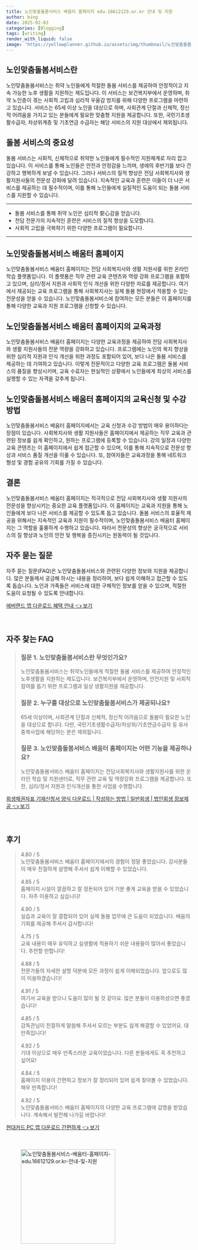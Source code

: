 ```yaml
---
title: 노인맞춤돌봄서비스 배움터 홈페이지 edu.16612129.or.kr 안내 및 지원
author: bing
date: 2025-02-03
categories: [Blogging]
tags: [writing]
render_with_liquid: false
image: 'https://yellowplanner.github.io/assets/img/thumbnail/노인맞춤돌봄서비스-배움터-홈페이지-edu.16612129.or.kr-안내-및-지원.webp'
---
```



<h2 id='노인맞춤돌봄서비스란'>노인맞춤돌봄서비스란</h2>

<p>노인맞춤돌봄서비스는 취약 노인들에게 적절한 돌봄 서비스를 제공하여 안정적이고 지속 가능한 노후 생활을 지원하는 제도입니다. 이 서비스는 보건복지부에서 운영하며, 취약 노인층이 겪는 사회적 고립과 심리적 우울감 방지를 위해 다양한 프로그램을 마련하고 있습니다. 서비스는 65세 이상 노인을 대상으로 하며, 사회관계 단절과 신체적, 정신적 어려움을 가지고 있는 분들에게 필요한 맞춤형 지원을 제공합니다. 또한, 국민기초생활수급자, 차상위계층 및 기초연금 수급자는 해당 서비스의 지원 대상에서 제외됩니다.</p>

<h2 id='돌봄 서비스의 중요성'>돌봄 서비스의 중요성</h2>

<p>돌봄 서비스는 사회적, 신체적으로 취약한 노인들에게 필수적인 지원체계로 자리 잡고 있습니다. 이 서비스를 통해 노인들은 안전과 안정감을 느끼며, 생애의 후반기를 보다 건강하고 행복하게 보낼 수 있습니다. 그러나 서비스의 질적 향상은 전담 사회복지사와 생활지원사들의 전문성 강화에 달려 있습니다. 지속적인 교육과 훈련은 이들이 더 나은 서비스를 제공하는 데 필수적이며, 이를 통해 노인들에게 실질적인 도움이 되는 돌봄 서비스를 지원할 수 있습니다.</p>

<hr />

<ul>
    <li>돌봄 서비스를 통해 취약 노인은 심리적 安心감을 얻습니다.</li>
    <li>전담 전문가의 지속적인 훈련은 서비스의 질적 향상을 도모합니다.</li>
    <li>사회적 고립을 극복하기 위한 다양한 프로그램이 필요합니다.</li>
</ul>

<hr />

<h2 id='노인맞춤돌봄서비스 배움터 홈페이지'>노인맞춤돌봄서비스 배움터 홈페이지</h2>

<p>노인맞춤돌봄서비스 배움터 홈페이지는 전담 사회복지사와 생활 지원사를 위한 온라인 학습 플랫폼입니다. 이 플랫폼은 직무 관련 교육 콘텐츠와 역량 강화 프로그램을 포함하고 있으며, 심리/정서 지원과 사회적 인식 개선을 위한 다양한 자료를 제공합니다. 여기에서 제공되는 교육 프로그램을 통해 사회복지사는 실제 돌봄 현장에서 적용할 수 있는 전문성을 얻을 수 있습니다. 노인맞춤돌봄서비스에 참여하는 모든 분들은 이 홈페이지를 통해 다양한 교육과 지원 프로그램을 신청할 수 있습니다.</p>

<h2 id='교육과정'>노인맞춤돌봄서비스 배움터 홈페이지의 교육과정</h2>

<p>노인맞춤돌봄서비스 배움터 홈페이지는 다양한 교육과정을 제공하여 전담 사회복지사와 생활 지원사들의 전문 역량을 강화하고 있습니다. 프로그램에는 노인의 복지 향상을 위한 심리적 지원과 인식 개선을 위한 과정도 포함되어 있어, 보다 나은 돌봄 서비스를 제공하는 데 기여하고 있습니다. 이렇게 전문적이고 다양한 교육 프로그램은 돌봄 서비스의 품질을 향상시키며, 교육 수료자는 현실적인 상황에서 노인들에게 최상의 서비스를 실행할 수 있는 자격을 갖추게 됩니다.</p>

<h2 id='교육신청 및 수강방법'>노인맞춤돌봄서비스 배움터 홈페이지의 교육신청 및 수강방법</h2>

<p>노인맞춤돌봄서비스 배움터 홈페이지에서는 교육 신청과 수강 방법이 매우 용이하다는 장점이 있습니다. 사회복지사와 생활 지원사들은 홈페이지에서 제공하는 직무 교육과 관련된 정보를 쉽게 확인하고, 원하는 프로그램에 등록할 수 있습니다. 강의 일정과 다양한 교육 콘텐츠는 이 홈페이지에서 쉽게 접근할 수 있으며, 이를 통해 지속적으로 전문성 향상과 서비스 품질 개선을 이룰 수 있습니다. 또, 참여자들은 교육과정을 통해 네트워크 형성 및 경험 공유의 기회를 가질 수 있습니다.</p>

<h2 id='결론'>결론</h2>

<p>노인맞춤돌봄서비스 배움터 홈페이지는 적극적으로 전담 사회복지사와 생활 지원사의 전문성을 향상시키는 중요한 교육 플랫폼입니다. 이 홈페이지는 교육과 지원을 통해 노인들에게 보다 나은 서비스를 제공할 수 있도록 돕고 있습니다. 돌봄 서비스의 효율적 제공을 위해서는 지속적인 교육과 지원이 필수적이며, 노인맞춤돌봄서비스 배움터 홈페이지는 그 역할을 훌륭하게 수행하고 있습니다. 따라서 전문성의 향상은 궁극적으로 서비스의 질 향상과 노인의 안전 및 행복을 증진시키는 원동력이 될 것입니다.</p>

<h2 id='자주 묻는 질문'>자주 묻는 질문</h2>

<p>자주 묻는 질문(FAQ)은 노인맞춤돌봄서비스와 관련된 다양한 정보와 지원을 제공합니다. 많은 분들께서 궁금해 하시는 내용을 정리하여, 보다 쉽게 이해하고 접근할 수 있도록 돕습니다. 노인과 가족들은 서비스에 대한 구체적인 정보를 얻을 수 있으며, 적절한 도움이 요청될 수 있도록 안내합니다.</p>


<p><a class="click-button" title="에버랜드 앱 다운로드 혜택 안내" href="https://yellowplanner.github.io/posts/%EC%97%90%EB%B2%84%EB%9E%9C%EB%93%9C-%EC%95%B1-%EB%8B%A4%EC%9A%B4%EB%A1%9C%EB%93%9C-%ED%98%9C%ED%83%9D-%EC%95%88%EB%82%B4/" rel="dofollow">에버랜드 앱 다운로드 혜택 안내 👈 보기</a></p><br>
<h2 id='자주_찾는_FAQ'>자주 찾는 FAQ</h2>
<div itemscope="" itemtype="https://schema.org/FAQPage"> 
<blockquote> 
<div itemscope="" itemprop="mainEntity" itemtype="https://schema.org/Question"> 
<h3 itemprop="name">질문 1. 노인맞춤돌봄서비스란 무엇인가요?</h3> 
<div itemscope="" itemprop="acceptedAnswer" itemtype="https://schema.org/Answer"> 
<span itemprop="text"> 
<p>노인맞춤돌봄서비스는 취약노인들에게 적절한 돌봄 서비스를 제공하여 안정적인 노후생활을 지원하는 제도입니다. 보건복지부에서 운영하며, 안전지원 및 사회적 참여를 돕기 위한 프로그램과 일상 생활지원을 제공합니다.</p> 
</span> 
</div> 
</div> 

<div itemscope="" itemprop="mainEntity" itemtype="https://schema.org/Question"> 
<h3 itemprop="name">질문 2. 누구를 대상으로 노인맞춤돌봄서비스가 제공되나요?</h3> 
<div itemscope="" itemprop="acceptedAnswer" itemtype="https://schema.org/Answer"> 
<span itemprop="text"> 
<p>65세 이상이며, 사회관계 단절과 신체적, 정신적 어려움으로 돌봄이 필요한 노인을 대상으로 합니다. 다만, 국민기초생활수급자/차상위/기초연금수급자 등 유사중복사업에 해당하는 분은 제외됩니다.</p> 
</span> 
</div> 
</div> 

<div itemscope="" itemprop="mainEntity" itemtype="https://schema.org/Question"> 
<h3 itemprop="name">질문 3. 노인맞춤돌봄서비스 배움터 홈페이지는 어떤 기능을 제공하나요?</h3> 
<div itemscope="" itemprop="acceptedAnswer" itemtype="https://schema.org/Answer"> 
<span itemprop="text"> 
<p>노인맞춤돌봄서비스 배움터 홈페이지는 전담사회복지사와 생활지원사를 위한 온라인 학습 및 지원센터로, 직무 관련 교육 및 역량강화 프로그램을 제공합니다. 또한, 심리/정서 지원과 인식개선을 통한 사업을 수행합니다.</p> 
</span> 
</div> 
</div> 
</blockquote> 
</div>
<p><a class="click-button" title="회생채권자표 기재신청서 양식 다운로드 | 작성하는 방법 | 일반회생 | 법인회생 정보제공" href="https://yellowplanner.github.io/posts/%ED%9A%8C%EC%83%9D%EC%B1%84%EA%B6%8C%EC%9E%90%ED%91%9C-%EA%B8%B0%EC%9E%AC%EC%8B%A0%EC%B2%AD%EC%84%9C-%EC%96%91%EC%8B%9D-%EB%8B%A4%EC%9A%B4%EB%A1%9C%EB%93%9C-%EC%9E%91%EC%84%B1%ED%95%98%EB%8A%94-%EB%B0%A9%EB%B2%95-%EC%9D%BC%EB%B0%98%ED%9A%8C%EC%83%9D-%EB%B2%95%EC%9D%B8%ED%9A%8C%EC%83%9D-%EC%A0%95%EB%B3%B4%EC%A0%9C%EA%B3%B5/" rel="dofollow">회생채권자표 기재신청서 양식 다운로드 | 작성하는 방법 | 일반회생 | 법인회생 정보제공 👈 보기</a></p><br>
<h2 id='후기'>후기</h2>
<div itemscope itemtype="https://schema.org/Product">
  <blockquote>
  <div itemprop="review" itemscope itemtype="https://schema.org/Review">
      <div itemprop="reviewRating" itemscope itemtype="https://schema.org/Rating"> <span itemprop="ratingValue">4.80</span> / <span itemprop="bestRating">5</span> </div>
      <span itemprop="reviewBody">노인맞춤돌봄서비스 배움터 홈페이지에서의 경험이 정말 좋았습니다. 강사분들이 매우 친절하게 설명해 주셔서 쉽게 이해할 수 있었습니다.</span>
  </div>
  <br>
  <div itemprop="review" itemscope itemtype="https://schema.org/Review">
      <div itemprop="reviewRating" itemscope itemtype="https://schema.org/Rating"> <span itemprop="ratingValue">4.85</span> / <span itemprop="bestRating">5</span> </div>
      <span itemprop="reviewBody">홈페이지 시설이 깔끔하고 잘 정돈되어 있어 기분 좋게 교육을 받을 수 있었습니다. 자주 이용하고 싶습니다!</span>
  </div>
  <br>
  <div itemprop="review" itemscope itemtype="https://schema.org/Review">
      <div itemprop="reviewRating" itemscope itemtype="https://schema.org/Rating"> <span itemprop="ratingValue">4.90</span> / <span itemprop="bestRating">5</span> </div>
      <span itemprop="reviewBody">실습과 교육이 잘 결합되어 있어 실제 돌봄 업무에 큰 도움이 되었습니다. 배움의 기회를 제공해 주셔서 감사합니다!</span>
  </div>
  <br>
  <div itemprop="review" itemscope itemtype="https://schema.org/Review">
      <div itemprop="reviewRating" itemscope itemtype="https://schema.org/Rating"> <span itemprop="ratingValue">4.75</span> / <span itemprop="bestRating">5</span> </div>
      <span itemprop="reviewBody">교육 내용이 매우 유익하고 실생활에 적용하기 쉬운 내용들이 많아서 좋았습니다. 추천할 만합니다!</span>
  </div>
  <br>
  <div itemprop="review" itemscope itemtype="https://schema.org/Review">
      <div itemprop="reviewRating" itemscope itemtype="https://schema.org/Rating"> <span itemprop="ratingValue">4.88</span> / <span itemprop="bestRating">5</span> </div>
      <span itemprop="reviewBody">전문가들의 자세한 설명 덕분에 모든 과정이 쉽게 이해되었습니다. 앞으로도 많이 이용하겠습니다!</span>
  </div>
  <br>
  <div itemprop="review" itemscope itemtype="https://schema.org/Review">
      <div itemprop="reviewRating" itemscope itemtype="https://schema.org/Rating"> <span itemprop="ratingValue">4.91</span> / <span itemprop="bestRating">5</span> </div>
      <span itemprop="reviewBody">여기서 교육을 받으니 도움이 많이 될 것 같아요. 많은 분들이 이용하셨으면 좋겠습니다!</span>
  </div>
  <br>
  <div itemprop="review" itemscope itemtype="https://schema.org/Review">
      <div itemprop="reviewRating" itemscope itemtype="https://schema.org/Rating"> <span itemprop="ratingValue">4.85</span> / <span itemprop="bestRating">5</span> </div>
      <span itemprop="reviewBody">감독관님이 친절하게 말씀해 주셔서 모르는 부분도 쉽게 해결할 수 있었어요. 대만족입니다!</span>
  </div>
  <br>
  <div itemprop="review" itemscope itemtype="https://schema.org/Review">
      <div itemprop="reviewRating" itemscope itemtype="https://schema.org/Rating"> <span itemprop="ratingValue">4.92</span> / <span itemprop="bestRating">5</span> </div>
      <span itemprop="reviewBody">기대 이상으로 매우 만족스러운 교육이었습니다. 다른 분들에게도 꼭 추천하고 싶어요!</span>
  </div>
  <br>
  <div itemprop="review" itemscope itemtype="https://schema.org/Review">
      <div itemprop="reviewRating" itemscope itemtype="https://schema.org/Rating"> <span itemprop="ratingValue">4.84</span> / <span itemprop="bestRating">5</span> </div>
      <span itemprop="reviewBody">홈페이지 이용이 간편하고 정보가 잘 정리되어 있어 쉽게 찾아볼 수 있었습니다. 매우 만족합니다!</span>
  </div>
  <br>
  <div itemprop="review" itemscope itemtype="https://schema.org/Review">
      <div itemprop="reviewRating" itemscope itemtype="https://schema.org/Rating"> <span itemprop="ratingValue">4.92</span> / <span itemprop="bestRating">5</span> </div>
      <span itemprop="reviewBody">노인맞춤돌봄서비스 배움터 홈페이지의 다양한 교육 프로그램에 감명을 받았습니다. 계속해서 발전해 나가길 바랍니다!</span>
  </div>
  </blockquote>
</div>
<p><a class="click-button" title="현대카드 PC 앱 다운로드 간편하게" href="https://yellowplanner.github.io/posts/%ED%98%84%EB%8C%80%EC%B9%B4%EB%93%9C-PC-%EC%95%B1-%EB%8B%A4%EC%9A%B4%EB%A1%9C%EB%93%9C-%EA%B0%84%ED%8E%B8%ED%95%98%EA%B2%8C/" rel="dofollow">현대카드 PC 앱 다운로드 간편하게 👈 보기</a></p><br>
<figure class="image"><img src="https://yellowplanner.github.io/assets/img/thumbnail/노인맞춤돌봄서비스-배움터-홈페이지-edu.16612129.or.kr-안내-및-지원.webp" alt="노인맞춤돌봄서비스-배움터-홈페이지-edu.16612129.or.kr-안내-및-지원" width="256" height="256"></figure>